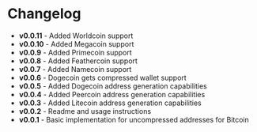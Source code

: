 # Changelog
  - **v0.0.11** - Added Worldcoin support
  - **v0.0.10** - Added Megacoin support
  - **v0.0.9** - Added Primecoin support
  - **v0.0.8** - Added Feathercoin support
  - **v0.0.7** - Added Namecoin support
  - **v0.0.6** - Dogecoin gets compressed wallet support
  - **v0.0.5** - Added Dogecoin address generation capabilities
  - **v0.0.4** - Added Peercoin address generation capabilities
  - **v0.0.3** - Added Litecoin address generation capabilities
  - **v0.0.2** - Readme and usage instructions
  - **v0.0.1** - Basic implementation for uncompressed addresses for Bitcoin
